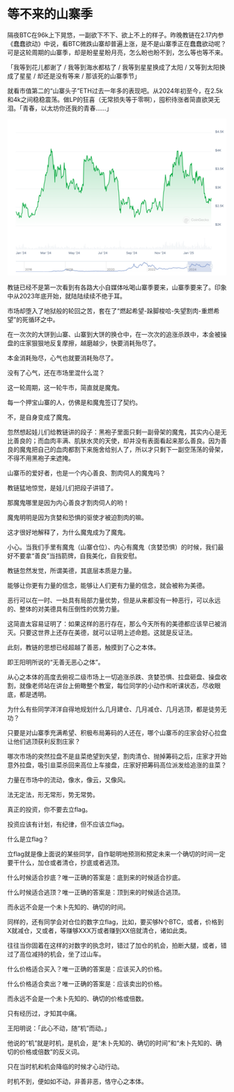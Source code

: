 # 等不来的山寨季

隔夜BTC在96k上下晃悠，一副欲下不下、欲上不上的样子。昨晚教链在2.17内参《蠢蠢欲动》中说，看BTC微跌山寨却普遍上涨，是不是山寨季正在蠢蠢欲动呢？可是这轮周期的山寨季，却是盼星星盼月亮，怎么盼也盼不到，怎么等也等不来。

「我等到花儿都谢了 / 我等到海水都枯了 / 我等到星星换成了太阳 / 又等到太阳换成了星星 / 却还是没有等来 / 那该死的山寨季节」

就看市值第二的“山寨头子”ETH过去一年多的表现吧。从2024年初至今，在2.5k和4k之间稳稳震荡。做LP的狂喜（无常损失等于零啊），囤积待涨者简直欲哭无泪。「青春，以太坊你还我的青春……」

![](2025-02-18-A01.png)

教链已经不是第一次看到有各路大小自媒体吆喝山寨季要来，山寨季要来了。印象中从2023年底开始，就陆陆续续不绝于耳。

市场却堕入了地狱般的轮回之苦，套在了“燃起希望-跺脚梭哈-失望割肉-重燃希望”的死循环之中。

在一次次的大饼到山寨、山寨到大饼的换仓中，在一次次的追涨杀跌中，本金被操盘的庄家狠狠地反复摩擦，越磨越少，快要消耗殆尽了。

本金消耗殆尽，心气也就要消耗殆尽了。

没有了心气，还在市场里混什么混？

这一轮周期，这一轮牛市，简直就是魔鬼。

每一个押宝山寨的人，仿佛是和魔鬼签订了契约。

不，是自身变成了魔鬼。

忽然想起娃儿们给教链讲的段子：黑袍子里面只剩一副骨架的魔鬼，其实内心是无比善良的；而血肉丰满、肌肤水灵的天使，却并没有表面看起来那么善良。因为善良的魔鬼把自己的血肉都割下来施舍给别人了，所以才只剩下一副空荡荡的骨架，不得不用黑袍子来遮掩。

山寨币的爱好者，也是一个内心善良、割肉伺人的魔鬼吗？

教链猛地惊觉，是娃儿们把段子讲错了。

那魔鬼哪里是因为内心善良才割肉伺人的哟！

魔鬼明明是因为贪婪和恐惧的驱使才被迫割肉的嘛。

这才很好地解释了，为什么魔鬼成为了魔鬼。

小心。当我们手里有魔鬼（山寨仓位）、内心有魔鬼（贪婪恐惧）的时候，我们最好不要拿“善良”当挡箭牌，自我美化，自我安慰。

教链忽然发觉，所谓美德，其底层本质是力量。

能够让你更有力量的信念，能够让人们更有力量的信念，就会被称为美德。

恶行可以在一时、一处具有局部力量优势，但是从来都没有一种恶行，可以永远的、整体的对美德具有压倒性的优势力量。

这简直太容易证明了：如果这样的恶行存在，那么今天所有的美德都应该早已被消灭。只要这世界上还存在美德，就可以证明上述命题。这就是反证法。

此刻，教链的思想已经超越了善恶，触摸到了心之本体。

即王阳明所说的“无善无恶心之体”。

从心之本体的高度去俯视二级市场上一切追涨杀跌、贪婪恐惧、拉盘砸盘、操盘收割，就像老师站在讲台上俯瞰整个教室，每位同学的小动作和听课状态，尽收眼底，都是透明。

为什么有些同学洋洋自得地规划什么几月建仓、几月减仓、几月逃顶，都是徒劳无功？

只要是对山寨季充满希望、积极布局筹码的人还在，哪个山寨币的庄家会好心拉盘让他们逃顶获利反割庄家？

哪次市场的突然拉盘不是韭菜绝望到失望，割肉清仓、抛掉筹码之后，庄家才开始意外拉盘，吸引韭菜杀回来高位上车接盘，庄家好把筹码高位派发给追涨的韭菜？

力量在市场中的流动，像水，像云，又像风。

法无定法，形无常形，势无常势。

真正的投资，你不要去立flag。

投资应该有计划，有纪律，但不应该立flag。

什么是立flag？

立flag就是像上面说的某些同学，自作聪明地预测和预定未来一个确切的时间一定要干什么，加仓或者清仓，抄底或者逃顶。

什么时候适合抄底？唯一正确的答案是：底到来的时候适合抄底。

什么时候适合逃顶？唯一正确的答案是：顶到来的时候适合逃顶。

而永远不会是一个未卜先知的、确切的时间。

同样的，还有同学会对仓位的数字立flag，比如，要买够N个BTC，或者，价格到X就减仓，又或者，等赚够XXX万或者赚到XX倍就清仓，诸如此类。

往往当你固着在这样的对数字的执念时，错过了加仓的机会，拍断大腿，或者，错过了高位减持的机会，坐了过山车。

什么价格适合买入？唯一正确的答案是：应该买入的价格。

什么价格适合卖出？唯一正确的答案是：应该卖出的价格。

而永远不会是一个未卜先知的、确切的价格或倍数。

只有经历过，才知其中痛。

王阳明说：「此心不动，随“机”而动。」

他说的“机”就是时机，是机会，是“未卜先知的、确切的时间”和“未卜先知的、确切的价格或倍数”的反义词。

只在当时机和机会降临的时候才心动行动。

时机不到，便如如不动，非善非恶，恪守心之本体。
